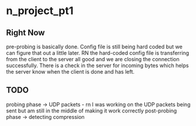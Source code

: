 # n_project_pt1

## Right Now
pre-probing is basically done. Config file is still being hard coded but we can figure that out a little later.
RN the hard-coded config file is transferring from the client to the server all good and we are closing the connection
successfully. There is a check in the server for incoming bytes which helps the server know when the client is done and has left.

## TODO
probing phase -> UDP packets 
    - rn I was working on the UDP packets being sent but am still in the middle of making it work correctly
post-probing phase -> detecting compression
